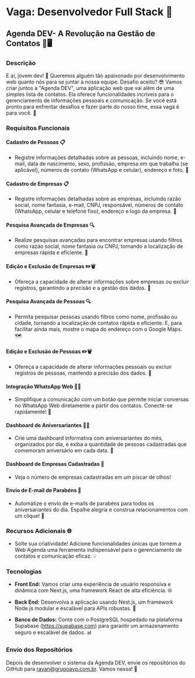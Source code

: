 # Vaga: Desenvolvedor Full Stack 🚀

## Agenda DEV- A Revolução na Gestão de Contatos 📅🖥️

### Descrição

E aí, jovem dev! 👋 Queremos alguém tão apaixonado por desenvolvimento web quanto nós para se juntar à nossa equipe. Desafio aceito? 😎 Vamos criar juntos a "Agenda DEV", uma aplicação web que vai além de uma simples lista de contatos. Ela oferece funcionalidades incríveis para o gerenciamento de informações pessoais e comunicação. Se você está pronto para enfrentar desafios e fazer parte do nosso time, essa vaga é para você. 🌟

### Requisitos Funcionais

#### Cadastro de Pessoas 📋

- Registre informações detalhadas sobre as pessoas, incluindo nome, e-mail, data de nascimento, sexo, profissão, empresa em que trabalha (se aplicável), números de contato (WhatsApp e celular), endereço e foto. 📸

#### Cadastro de Empresas 📋

- Registre informações detalhadas sobre as empresas, incluindo razão social, nome fantasia, e-mail, CNPJ, responsável, números de contato (WhatsApp, celular e telefone fixo), endereço e logo da empresa. 📸

#### Pesquisa Avançada de Empresas 🔍

- Realize pesquisas avançadas para encontrar empresas usando filtros como razão social, nome fantasia ou CNPJ, tornando a localização de empresas rápida e eficiente. 🏢

#### Edição e Exclusão de Empresas ✏️🗑️

- Ofereça a capacidade de alterar informações sobre empresas ou excluir registros, garantindo a precisão e a gestão dos dados. 🔄

#### Pesquisa Avançada de Pessoas 🔍

- Permita pesquisar pessoas usando filtros como nome, profissão ou cidade, tornando a localização de contatos rápida e eficiente. E, para facilitar ainda mais, mostre o mapa do endereço com o Google Maps. 🗺️

#### Edição e Exclusão de Pessoas ✏️🗑️

- Ofereça a capacidade de alterar informações pessoais ou excluir registros de pessoas, mantendo a precisão dos dados. 🔄

#### Integração WhatsApp Web 📱💬

- Simplifique a comunicação com um botão que permite iniciar conversas no WhatsApp Web diretamente a partir dos contatos. Conecte-se rapidamente! 📲

#### Dashboard de Aniversariantes 🎉🎂

- Crie uma dashboard informativa com aniversariantes do mês, organizados por dia, e exiba a quantidade de pessoas cadastradas que comemoram aniversário em cada data. 📆

#### Dashboard de Empresas Cadastradas 🏢

- Veja o número de empresas cadastradas em um piscar de olhos!

#### Envio de E-mail de Parabéns 💌

- Automatize o envio de e-mails de parabéns para todos os aniversariantes do dia. Espalhe alegria e construa relacionamentos com um clique! 🎁

### Recursos Adicionais 🌐

- Solte sua criatividade! Adicione funcionalidades únicas que tornem a Web Agenda uma ferramenta indispensável para o gerenciamento de contatos e comunicação eficaz. 💡

### Tecnologias

- **Front End:** Vamos criar uma experiência de usuário responsiva e dinâmica com Next.js, uma framework React de alta eficiência. 🌐

- **Back End:** Desenvolva a aplicação usando Nest.js, um framework Node.js modular e escalável para APIs robustas. 🚀

- **Banco de Dados:** Conte com o PostgreSQL hospedado na plataforma Supabase (https://supabase.com) para garantir um armazenamento seguro e escalável de dados. 📊

### Envio dos Repositórios

Depois de desenvolver o sistema da Agenda DEV, envie os repositórios do GitHub para [rayan@grupoavp.com.br](mailto:rayan@grupoavp.com.br). Vamos nessa! 💪
